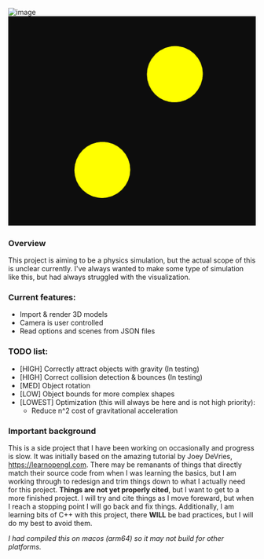 ![image]()
![alt text](https://github.com/milesrichmond/opengl-learning/blob/main/demos/readmeImage.png?raw=true)

### Overview
This project is aiming to be a physics simulation, but the actual scope of this is unclear currently. I've always wanted to make some type of simulation like this, but had always struggled with the visualization. 

### Current features:
- Import & render 3D models
- Camera is user controlled
- Read options and scenes from JSON files

### TODO list:
- [HIGH] Correctly attract objects with gravity (In testing)
- [HIGH] Correct collision detection & bounces (In testing)
- [MED] Object rotation 
- [LOW] Object bounds for more complex shapes
- [LOWEST] Optimization (this will always be here and is not high priority):
    - Reduce n^2 cost of gravitational acceleration

### Important background
This is a side project that I have been working on occasionally and progress is slow. It was initially based on the amazing tutorial by Joey DeVries, https://learnopengl.com. There may be remanants of things that directly match their source code from when I was learning the basics, but I am working through to redesign and trim things down to what I actually need for this project. **Things are not yet properly cited**, but I want to get to a more finished project. I will try and cite things as I move foreward, but when I reach a stopping point I will go back and fix things. Additionally, I am learning bits of C++ with this project, there **WILL** be bad practices, but I will do my best to avoid them.

*I had compiled this on macos (arm64) so it may not build for other platforms.*